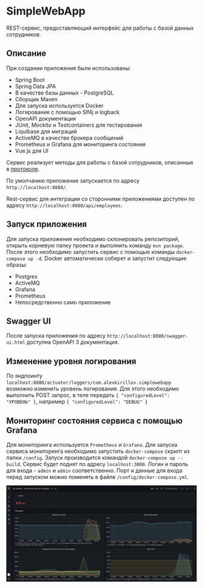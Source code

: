 # SimpleWebApp
REST-сервис, предоставляющий интерфейс для работы с базой данных сотрудников.

## Описание
При создании приложения были использованы:
- Spring Boot
- Spring Data JPA
- В качестве базы данных - PostgreSQL
- Сборщик Maven
- Для запуска используется Docker
- Логирование с помощью Slf4j и logback
- OpenAPI документация
- JUnit, Mockito и Testcontainers для тестирования
- Liquibase для миграций
- ActiveMQ в качестве брокера сообщений
- Prometheus и Grafana для мониторинга состояния  
- Vue.js для UI

Сервис реализует методы для работы с базой сотрудников, описанные в [протоколе](https://github.com/KirillovAlexander/SimpleWebApp/blob/master/openapi.yaml).

По умолчанию приложение запускается по адресу `http://localhost:8080/`.

Rest-сервис для интеграции со сторонними приложениями доступен по адресу `http://localhost:8080/api/employees`.

## Запуск приложения
Для запуска приложения необходимо склонировать репозиторий, открыть корневую папку проекта и выполнить команду `mvn package`.
После этого необходимо запустить сервис с помощью команды `docker-compose up -d`. Docker автоматически соберет и запустит следующие образы:
 - Postgres
 - ActiveMQ
 - Grafana
 - Prometheus
 - Непосредственно само приложение

## Swagger UI
После запуска приложения по адресу `http://localhost:8080/swagger-ui.html` доступна OpenAPI 3 документация.

## Изменение уровня логирования
По эндпоинту `localhost:8080/actuator/loggers/com.alexkirillov.simplewebapp` возможно изменить уровень логирования.
Для этого необходимо выполнить POST запрос, в теле передать ``{
"configuredLevel": "УРОВЕНЬ"
}``, например
``{
"configuredLevel": "DEBUG"
}``

## Мониторинг состояния сервиса с помощью Grafana
Для мониторинга используется `Prometheus` и `Grafana`. Для запуска сервиса мониторинга необходимо запустить
`docker-compose` скрипт из папки `/config`. Запуск производится командой `docker-compose up --build`.
Сервис будет поднят по адресу `localhost:3000`. Логин и пароль для входа - `admin` и `admin` соответственно.
Порт и данные для входа перед запуском можно поменять в файле `/config/docker-compose.yml`.

![Dashboards](./assets/GrafanaDashboards.png)
